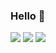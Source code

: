 ### Hello 👏

<img src="https://komarev.com/ghpvc/?username=RyensX&color=brightgreen&label=Views" />

<img src="https://github-readme-stats.vercel.app/api?username=RyensX&show_icons=true" />

<img src="https://github-readme-stats.vercel.app/api/top-langs?username=RyensX&hide_border=true&title_color=000&layout=compact" />
